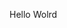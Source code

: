 Hello Wolrd















































































































































































































































































































































































































































































































































































































































































































































































































































































































































































































































































































































































































































































































































































































































































































































































































































































































































































































































































































































































































































































































































































































































































































































































































































































































































































































































































































































































































































































































































































































































































































































































































































































































































































































































































































































































































































































































































































